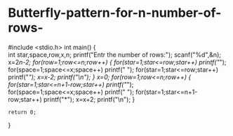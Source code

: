 # Butterfly-pattern-for-n-number-of-rows-
#include <stdio.h>
int main()
{   
    int star,space,row,x,n;
    printf("Entr the number of rows:");
    scanf("%d",&n);
    x=2*n-2;
    for(row=1;row<=n;row++)
    {
        for(star=1;star<=row;star++)
           printf("*");
        for(space=1;space<=x;space++)
           printf(" ");
        for(star=1;star<=row;star++)
           printf("*");
        x=x-2;
        printf("\n");
    }
    x=0;
    for(row=1;row<=n;row++)
    {
        for(star=1;star<=n+1-row;star++)
            printf("*");
        for(space=1;space<=x;space++)
            printf(" ");
        for(star=1;star<=n+1-row;star++)
            printf("*");
        x=x+2;
        printf("\n");
    }
   
    return 0;
}
